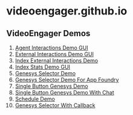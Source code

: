 # videoengager.github.io
## VideoEngager Demos

<div>

1.  [Agent Interactions Demo GUI](https://videoengager.github.io/examples/agent-interactions-demo-gui.html)
2.  [External Interactions Demo GUI](https://videoengager.github.io/examples/external-interactions-demo-gui.html)
3.  [Index External Interactions Demo](https://videoengager.github.io/examples/index-external-interactions-demo.html)
4.  [Index Stats Demo GUI](https://videoengager.github.io/examples/external-interactions-demo-gui.html)
5.  [Genesys Selector Demo](https://videoengager.github.io/examples/genesys-selector-demo.html)
6.  [Genesys Selector Demo For App Foundry](https://videoengager.github.io/examples/genesys-selector-demo-for-app-foundry.html)
7.  [Single Button Genesys Demo](https://videoengager.github.io/examples/single-button-genesys-demo.html)
8.  [Single Button Genesys Demo With Chat](https://videoengager.github.io/examples/single-button-genesys-demo.html?enableChat=true)
9.  [Schedule Demo](https://videoengager.github.io/examples/schedule_example.html)
10. [Genesys Selector With Callback](https://videoengager.github.io/examples/genesys-selector-wtih-callback.html)
</div>
